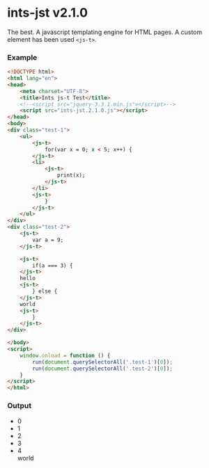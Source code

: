 # ints-jst v2.1.0
The best. A javascript templating engine for HTML pages. A custom element has been used `<js-t>`.

### Example
```html
<!DOCTYPE html>
<html lang="en">
<head>
    <meta charset="UTF-8">
    <title>Ints js-t Test</title>
    <!--<script src="jquery-3.3.1.min.js"></script>-->
    <script src="ints-jst.2.1.0.js"></script>
</head>
<body>
<div class="test-1">
    <ul>
        <js-t>
            for(var x = 0; x < 5; x++) {
        </js-t>
        <li>
            <js-t>
                print(x);
            </js-t>
        </li>
        <js-t>
            }
        </js-t>
    </ul>
</div>
<div class="test-2">
    <js-t>
        var a = 9;
    </js-t>

    <js-t>
        if(a === 3) {
    </js-t>
    hello
    <js-t>
        } else {
    </js-t>
    world
    <js-t>
        }
    </js-t>
</div>

</body>
<script>
    window.onload = function () {
        run(document.querySelectorAll('.test-1')[0]);
        run(document.querySelectorAll('.test-2')[0]);
    }
</script>
</html>
```
### Output

- 0
- 1
- 2
- 3
- 4
<br/>world


